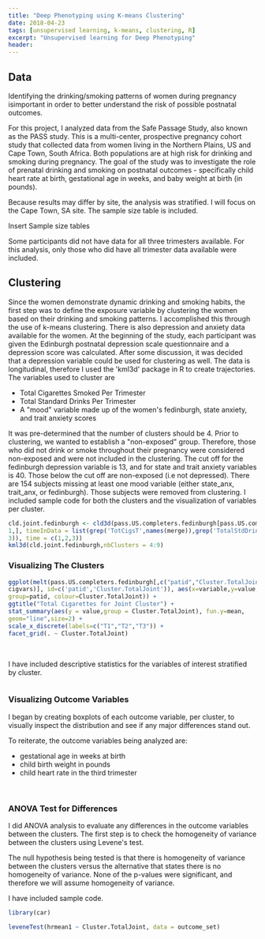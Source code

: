 ```yaml
---
title: "Deep Phenotyping using K-means Clustering"
date: 2018-04-23
tags: [unsupervised learning, k-means, clustering, R]
excerpt: "Unsupervised learning for Deep Phenotyping"
header:
---
```


## Data

Identifying the drinking/smoking patterns of women during pregnancy isimportant in order to better understand the risk of possible postnatal outcomes.

For this project, I analyzed data from the Safe Passage Study, also known as the PASS study. This is a multi-center, prospective pregnancy cohort study that collected data from women living in the Northern Plains, US and Cape Town, South Africa. Both populations are at high risk for drinking and smoking during pregnancy. The goal of the study was to investigate the role of prenatal drinking and smoking on postnatal outcomes - specifically child heart rate at birth, gestational age in weeks, and baby weight at birth (in pounds).

Because results may differ by site, the analysis was stratified. I will focus on the Cape Town, SA site. The sample size table is included.

Insert Sample size tables
<img src="{{ site.url }}{{ site.baseurl }}/images/Table1_SA.png" alt="" class="center">

Some participants did not have data for all three trimesters available. For this analysis, only those who did have all trimester data available were included.

## Clustering

Since the women demonstrate dynamic drinking and smoking habits, the first step was to define the exposure variable by clustering the women based on their drinking and smoking patterns. I accomplished this through the use of k-means clustering. There is also depression and anxiety data available for the women.  At the beginning of the study, each participant was given the Edinburgh postnatal depression scale questionnaire and a depression score was calculated. After some discussion, it was decided that a depression variable could be used for clustering as well. The data is longitudinal, therefore I used the 'kml3d' package in R to create trajectories. The variables used to cluster are

* Total Cigarettes Smoked Per Trimester
* Total Standard Drinks Per Trimester
* A "mood" variable made up of the women's fedinburgh, state anxiety, and trait anxiety scores

It was pre-determined that the number of clusters should be 4. Prior to clustering, we wanted to establish a "non-exposed" group. Therefore, those who did not drink or smoke throughout their pregnancy were considered non-exposed and were not included in the clustering. The cut off for the fedinburgh depression variable is 13, and for state and trait anxiety variables is 40. Those below the cut off are non-exposed (i.e not depressed). There are 154 subjects missing at least one mood variable (either state_anx, trait_anx, or fedinburgh). Those subjects were removed from clustering. I included sample code for both the clusters and the visualization of variables per cluster.

```r
cld.joint.fedinburgh <- cld3d(pass.US.completers.fedinburgh[pass.US.completers.fedinburgh$Exposure ==
1,], timeInData = list(grep('TotCigsT',names(merge)),grep('TotalStdDrinksT',names(merge)),rep(181,
3)), time = c(1,2,3))
kml3d(cld.joint.fedinburgh,nbClusters = 4:9)
```

### Visualizing The Clusters

```r
ggplot(melt(pass.US.completers.fedinburgh[,c("patid","Cluster.TotalJoint",
cigvars)], id=c('patid','Cluster.TotalJoint')), aes(x=variable,y=value,
group=patid, colour=Cluster.TotalJoint)) +
ggtitle("Total Cigarettes for Joint Cluster") +
stat_summary(aes(y = value,group = Cluster.TotalJoint), fun.y=mean,
geom="line",size=2) +
scale_x_discrete(labels=c("T1","T2","T3")) +
facet_grid(. ~ Cluster.TotalJoint)
```
<img src="{{ site.url }}{{ site.baseurl }}/images/kml_SA.png" alt="" class="center">

<img src="{{ site.url }}{{ site.baseurl }}/images/kml_SA2.png" alt="" class="center">

<img src="{{ site.url }}{{ site.baseurl }}/images/kml_SA3.png" alt="" class="center">

I have included descriptive statistics for the variables of interest stratified by cluster.

<img src="{{ site.url }}{{ site.baseurl }}/images/DescStats.png" alt="" class="center">

### Visualizing Outcome Variables

I began by creating boxplots of each outcome variable, per cluster, to visually inspect the distribution and see if any major differences stand out.

To reiterate, the outcome variables being analyzed are:

* gestational age in weeks at birth
* child birth weight in pounds
* child heart rate in the third trimester

<img src="{{ site.url }}{{ site.baseurl }}/images/BP_GA.png" alt="" class="center">

<img src="{{ site.url }}{{ site.baseurl }}/images/BP_Weight.png" alt="" class="center">

<img src="{{ site.url }}{{ site.baseurl }}/images/BP_heart.png" alt="" class="center">

### ANOVA Test for Differences

I did ANOVA analysis to evaluate any differences in the outcome variables between the clusters. The first step is to check the homogeneity of variance between the clusters using Levene's test.

The null hypothesis being tested is that there is homogeneity of variance between the clusters versus the alternative that states there is no homogeneity of variance. None of the p-values were significant, and therefore we will assume homogeneity of variance.

I have included sample code.

```r
library(car)

leveneTest(hrmean1 ~ Cluster.TotalJoint, data = outcome_set)
```
